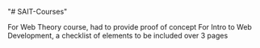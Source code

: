"# SAIT-Courses" 

For Web Theory course, had to provide proof of concept
For Intro to Web Development, a checklist of elements to be included over 3 pages
